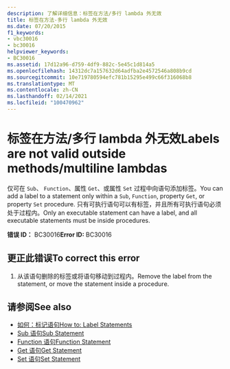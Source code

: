 ```yaml
---
description: 了解详细信息：标签在方法/多行 lambda 外无效
title: 标签在方法-多行 lambda 外无效
ms.date: 07/20/2015
f1_keywords:
- vbc30016
- bc30016
helpviewer_keywords:
- BC30016
ms.assetid: 17d12a96-d759-4df9-882c-5e45c1d814a5
ms.openlocfilehash: 14312dc7a157632d64adfba2e4572546a808b9cd
ms.sourcegitcommit: 10e719780594efc781b15295e499c66f316068b8
ms.translationtype: MT
ms.contentlocale: zh-CN
ms.lasthandoff: 02/14/2021
ms.locfileid: "100470962"
---
```

# <a name="labels-are-not-valid-outside-methodsmultiline-lambdas"></a><span data-ttu-id="9ff17-103">标签在方法/多行 lambda 外无效</span><span class="sxs-lookup"><span data-stu-id="9ff17-103">Labels are not valid outside methods/multiline lambdas</span></span>

<span data-ttu-id="9ff17-104">仅可在 `Sub`、 `Function`、属性 `Get`、或属性 `Set` 过程中向语句添加标签。</span><span class="sxs-lookup"><span data-stu-id="9ff17-104">You can add a label to a statement only within a `Sub`, `Function`, property `Get`, or property `Set` procedure.</span></span> <span data-ttu-id="9ff17-105">只有可执行语句可以有标签，并且所有可执行语句必须处于过程内。</span><span class="sxs-lookup"><span data-stu-id="9ff17-105">Only an executable statement can have a label, and all executable statements must be inside procedures.</span></span>  
  
 <span data-ttu-id="9ff17-106">**错误 ID：** BC30016</span><span class="sxs-lookup"><span data-stu-id="9ff17-106">**Error ID:** BC30016</span></span>  
  
## <a name="to-correct-this-error"></a><span data-ttu-id="9ff17-107">更正此错误</span><span class="sxs-lookup"><span data-stu-id="9ff17-107">To correct this error</span></span>  
  
1. <span data-ttu-id="9ff17-108">从该语句删除的标签或将语句移动到过程内。</span><span class="sxs-lookup"><span data-stu-id="9ff17-108">Remove the label from the statement, or move the statement inside a procedure.</span></span>  
  
## <a name="see-also"></a><span data-ttu-id="9ff17-109">请参阅</span><span class="sxs-lookup"><span data-stu-id="9ff17-109">See also</span></span>

- [<span data-ttu-id="9ff17-110">如何：标记语句</span><span class="sxs-lookup"><span data-stu-id="9ff17-110">How to: Label Statements</span></span>](../programming-guide/program-structure/how-to-label-statements.md)
- [<span data-ttu-id="9ff17-111">Sub 语句</span><span class="sxs-lookup"><span data-stu-id="9ff17-111">Sub Statement</span></span>](../language-reference/statements/sub-statement.md)
- [<span data-ttu-id="9ff17-112">Function 语句</span><span class="sxs-lookup"><span data-stu-id="9ff17-112">Function Statement</span></span>](../language-reference/statements/function-statement.md)
- [<span data-ttu-id="9ff17-113">Get 语句</span><span class="sxs-lookup"><span data-stu-id="9ff17-113">Get Statement</span></span>](../language-reference/statements/get-statement.md)
- [<span data-ttu-id="9ff17-114">Set 语句</span><span class="sxs-lookup"><span data-stu-id="9ff17-114">Set Statement</span></span>](../language-reference/statements/set-statement.md)
